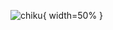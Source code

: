 ![chiku](https://github.com/shashankpritam/shashankpritam/assets/15816591/7f08efd6-cfe5-4b11-9130-00f505e06f1f){ width=50% }

<!--
shashankpritam/shashankpritam is a ✨ special ✨ repository because its `README.md` (this file) appears on your GitHub profile.
You can click the Preview link to take a look at your changes.
-->
